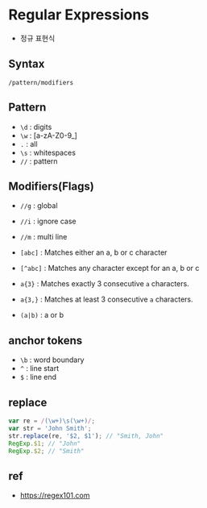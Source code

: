 # Regular Expressions
* 정규 표현식

## Syntax
```
/pattern/modifiers
```

## Pattern
* `\d` : digits
* `\w` : [a-zA-Z0-9_]
* `.` : all
* `\s` : whitespaces
* `//` : pattern

## Modifiers(Flags)
* `//g` : global
* `//i` : ignore case
* `//m` : multi line

* `[abc]` : Matches either an a, b or c character
* `[^abc]` : Matches any character except for an a, b or c
* `a{3}` : Matches exactly 3 consecutive `a` characters.
* `a{3,}` : Matches at least 3 consecutive `a` characters.
* `(a|b)` : a or b

## anchor tokens
* `\b` : word boundary
* `^` : line start
* `$` : line end

## replace
```javascript
var re = /(\w+)\s(\w+)/;
var str = 'John Smith';
str.replace(re, '$2, $1'); // "Smith, John"
RegExp.$1; // "John"
RegExp.$2; // "Smith"
```

## ref
* https://regex101.com
